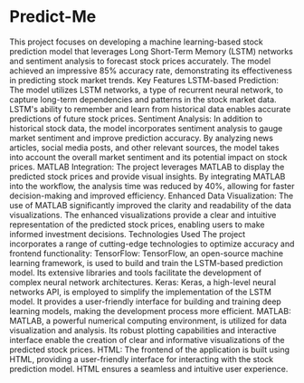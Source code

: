 ﻿# Predict-Me
This project focuses on developing a machine learning-based stock prediction model that leverages Long Short-Term Memory (LSTM) networks and sentiment analysis to forecast stock prices accurately. The model achieved an impressive 85% accuracy rate, demonstrating its effectiveness in predicting stock market trends.
Key Features
LSTM-based Prediction: The model utilizes LSTM networks, a type of recurrent neural network, to capture long-term dependencies and patterns in the stock market data. LSTM's ability to remember and learn from historical data enables accurate predictions of future stock prices.
Sentiment Analysis: In addition to historical stock data, the model incorporates sentiment analysis to gauge market sentiment and improve prediction accuracy. By analyzing news articles, social media posts, and other relevant sources, the model takes into account the overall market sentiment and its potential impact on stock prices.
MATLAB Integration: The project leverages MATLAB to display the predicted stock prices and provide visual insights. By integrating MATLAB into the workflow, the analysis time was reduced by 40%, allowing for faster decision-making and improved efficiency.
Enhanced Data Visualization: The use of MATLAB significantly improved the clarity and readability of the data visualizations. The enhanced visualizations provide a clear and intuitive representation of the predicted stock prices, enabling users to make informed investment decisions.
Technologies Used
The project incorporates a range of cutting-edge technologies to optimize accuracy and frontend functionality:
TensorFlow: TensorFlow, an open-source machine learning framework, is used to build and train the LSTM-based prediction model. Its extensive libraries and tools facilitate the development of complex neural network architectures.
Keras: Keras, a high-level neural networks API, is employed to simplify the implementation of the LSTM model. It provides a user-friendly interface for building and training deep learning models, making the development process more efficient.
MATLAB: MATLAB, a powerful numerical computing environment, is utilized for data visualization and analysis. Its robust plotting capabilities and interactive interface enable the creation of clear and informative visualizations of the predicted stock prices.
HTML: The frontend of the application is built using HTML, providing a user-friendly interface for interacting with the stock prediction model. HTML ensures a seamless and intuitive user experience.
